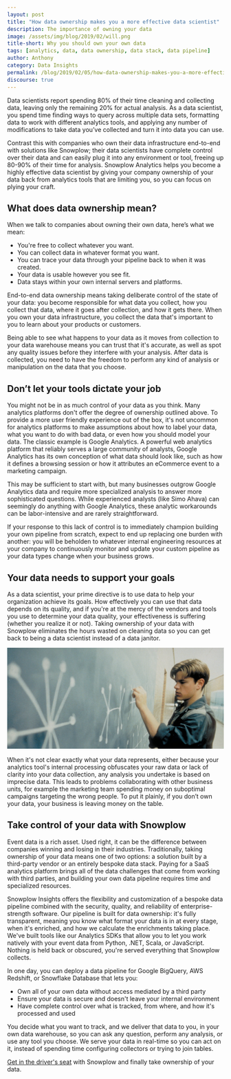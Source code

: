 ```yaml
---
layout: post
title: "How data ownership makes you a more effective data scientist"
description: The importance of owning your data
image: /assets/img/blog/2019/02/will.png
title-short: Why you should own your own data
tags: [analytics, data, data ownership, data stack, data pipeline]
author: Anthony
category: Data Insights
permalink: /blog/2019/02/05/how-data-ownership-makes-you-a-more-effective-data-scientist/
discourse: true
---
```


Data scientists report spending 80% of their time cleaning and collecting data, leaving only the remaining 20% for actual analysis. As a data scientist, you spend time finding ways to query across multiple data sets, formatting data to work with different analytics tools, and applying any number of modifications to take data you’ve collected and turn it into data you can use.

Contrast this with companies who own their data infrastructure end-to-end with solutions like Snowplow; their data scientists have complete control over their data and can easily plug it into any environment or tool, freeing up 80-90% of their time for analysis. Snowplow Analytics helps you become a highly effective data scientist by giving your company ownership of your data back from analytics tools that are limiting you, so you can focus on plying your craft.

<h2 id="what is data ownership">What does data ownership mean?</h2>

When we talk to companies about owning their own data, here’s what we mean:
* You're free to collect whatever you want.
* You can collect data in whatever format you want.
* You can trace your data through your pipeline back to when it was created.
* Your data is usable however you see fit.
* Data stays within your own internal servers and platforms.

End-to-end data ownership means taking deliberate control of the state of your data: you become responsible for what data you collect, how you collect that data, where it goes after collection, and how it gets there. When you own your data infrastructure, you collect the data that's important to you to learn about your products or customers.

Being able to see what happens to your data as it moves from collection to your data warehouse means you can trust that it's accurate, as well as spot any quality issues before they interfere with your analysis. After data is collected, you need to have the freedom to perform any kind of analysis or manipulation on the data that you choose.

<h2 id="limits of data tools">Don’t let your tools dictate your job</h2>

You might not be in as much control of your data as you think. Many analytics platforms don't offer the degree of ownership outlined above. To provide a more user friendly experience out of the box, it's not uncommon for analytics platforms to make assumptions about how to label your data, what you want to do with bad data, or even how you should model your data. The classic example is Google Analytics. A powerful web analytics platform that reliably serves a large community of analysts, Google Analytics has its own conception of what data should look like, such as how it defines a browsing session or how it attributes an eCommerce event to a marketing campaign.

This may be sufficient to start with, but many businesses outgrow Google Analytics data and require more specialized analysis to answer more sophisticated questions. While experienced analysts (like Simo Ahava) can seemingly do anything with Google Analytics, these analytic workarounds can be labor-intensive and are rarely straightforward.

If your response to this lack of control is to immediately champion building your own pipeline from scratch, expect to end up replacing one burden with another: you will be beholden to whatever internal engineering resources at your company to continuously monitor and update your custom pipeline as your data types change when your business grows.

<h2 id="get better results from data">Your data needs to support your goals</h2>

As a data scientist, your prime directive is to use data to help your organization achieve its goals. How effectively you can use that data depends on its quality, and if you're at the mercy of the vendors and tools you use to determine your data quality, your effectiveness is suffering (whether you realize it or not). Taking ownership of your data with Snowplow eliminates the hours wasted on cleaning data so you can get back to being a data scientist instead of a data janitor.

![good will hunting][will]

When it's not clear exactly what your data represents, either because your analytics tool's internal processing obfuscates your raw data or lack of clarity into your data collection, any analysis you undertake is based on imprecise data. This leads to problems collaborating with other business units, for example the marketing team spending money on suboptimal campaigns targeting the wrong people. To put it plainly, if you don’t own your data, your business is leaving money on the table.

<h2 id="own your data">Take control of your data with Snowplow</h2>

Event data is a rich asset. Used right, it can be the difference between companies winning and losing in their industries. Traditionally, taking ownership of your data means one of two options: a solution built by a third-party vendor or an entirely bespoke data stack. Paying for a SaaS analytics platform brings all of the data challenges that come from working with third parties, and building your own data pipeline requires time and specialized resources.  

Snowplow Insights offers the flexibility and customization of a bespoke data pipeline combined with the security, quality, and reliability of enterprise-strength software. Our pipeline is built for data ownership: it's fully transparent, meaning you know what format your data is in at every stage, when it's enriched, and how we calculate the enrichments taking place. We've built tools like our Analytics SDKs that allow you to let you work natively with your event data from Python, .NET, Scala, or JavaScript. Nothing is held back or obscured, you're served everything that Snowplow collects.

In one day, you can deploy a data pipeline for Google BigQuery, AWS Redshift, or Snowflake Database that lets you:
* Own all of your own data without access mediated by a third party
* Ensure your data is secure and doesn't leave your internal environment
* Have complete control over what is tracked, from where, and how it's processed and used

You decide what you want to track, and we deliver that data to you, in your own data warehouse, so you can ask any question, perform any analysis, or use any tool you choose. We serve your data in real-time so you can act on it, instead of spending time configuring collectors or trying to join tables.

[Get in the driver's seat][demo] with Snowplow and finally take ownership of your data.


[demo]: https://snowplowanalytics.com/request-demo/?utm_source=website&utm_medium=blog&utm_campaign=data-ownership&utm_term=-&utm_content=text-link

[will]: /assets/img/blog/2019/02/will.png
